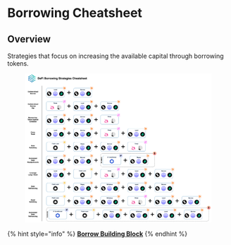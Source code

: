 # Borrowing Cheatsheet

## Overview

Strategies that focus on increasing the available capital through borrowing tokens.

<figure><img src="../../../.gitbook/assets/Cheatsheet - Borrow (3).jpg" alt=""><figcaption></figcaption></figure>

{% hint style="info" %}
[**Borrow Building Block**](../../../factor-building-blocks/borrow.md)
{% endhint %}
